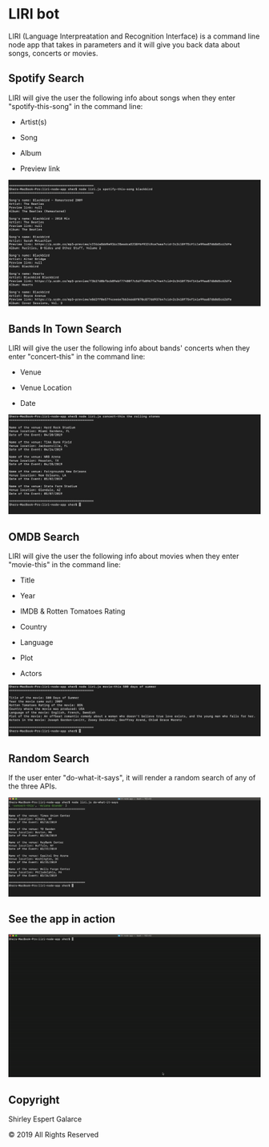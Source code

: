 # LIRI bot

LIRI (Language Interpreatation and Recognition Interface) is a command line node app that takes in parameters and it will give you back data about songs, concerts or movies.

## Spotify Search

LIRI will give the user the following info about songs when they enter "spotify-this-song" in the command line:

* Artist(s)

* Song

* Album

* Preview link

![Spotify search](https://github.com/sespert/liri-node-app/blob/master/images/spotify.png)

## Bands In Town Search

LIRI will give the user the following info about bands' concerts when they enter "concert-this" in the command line:

* Venue

* Venue Location

* Date

![Bands in Town search](https://github.com/sespert/liri-node-app/blob/master/images/bandsInTown.png)

## OMDB Search

LIRI will give the user the following info about movies when they enter "movie-this" in the command line:

* Title

* Year

* IMDB & Rotten Tomatoes Rating

* Country

* Language

* Plot

* Actors

![OMDB search](https://github.com/sespert/liri-node-app/blob/master/images/OMDB.png)

## Random Search

If the user enter "do-what-it-says", it will render a random search of any of the three APIs.

![Random search](https://github.com/sespert/liri-node-app/blob/master/images/random.png)

## See the app in action

![Gif](https://github.com/sespert/liri-node-app/blob/master/images/app.gif)

## Copyright

Shirley Espert Galarce

© 2019 All Rights Reserved
